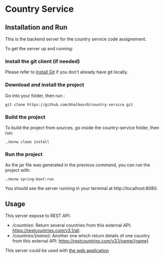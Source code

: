 # Country Service

## Installation and Run

This is the backend server for the country service code assignement.

To get the server up and running: 

### Install the git client (if needed)
  
  Please refer to [Install Git](https://github.com/git-guides/install-git) if you don't already have git locally.
  
### Download and install the project
  
  Go into your folder, then run :
  
  `git clone https://github.com/bhalbour0/country-service.git`
  
### Build the project

To build the project from sources, go inside the country-service folder, then run: 

  `./mvnw clean install`

### Run the project

As the jar file was generated in the previous command, you can run the project with: 
  
  `./mvnw spring-boot:run`
  
You should see the server running in your terminal at http://localhost:8080.
  
## Usage 

This server expose to REST API:

- */countries*: Return several countries from this external API: https://restcountries.com/v3.1/all.
- */countries/{name}*: Another one which return details of one country from this external API: https://restcountries.com/v3.1/name/{name}

This server could be used with [the web application](https://github.com/bhalbour0/country-client)

